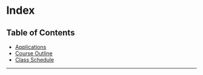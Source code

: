 # Index

## Table of Contents

* [Applications](applications.md)
* [Course Outline](course-outline.md)
* [Class Schedule](https://github.com/Mark-Seaman/GitBook-PHP-Apps/tree/268e8636495389cd4f4d82c96edf04b75462a5c0/Schedule.md)
* * * 
